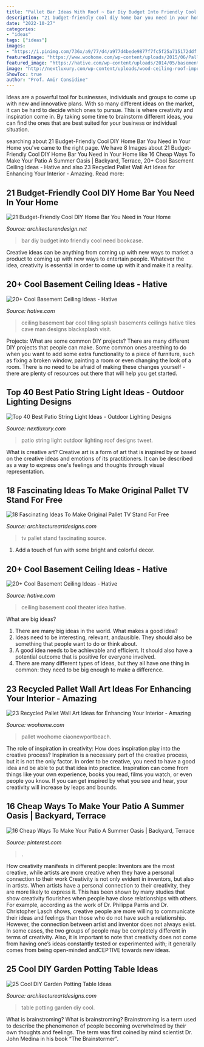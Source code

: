 ```yaml
---
title: "Pallet Bar Ideas With Roof ~ Bar Diy Budget Into Friendly Cool Need Bookcase"
description: "21 budget-friendly cool diy home bar you need in your home"
date: "2022-10-27"
categories:
- "ideas"
tags: ["ideas"]
images:
- "https://i.pinimg.com/736x/a9/77/d4/a977d4bede9877f7fc5f25a715172ddf.jpg"
featuredImage: "https://www.woohome.com/wp-content/uploads/2015/06/Pallet-Wall-Art-Woohome-15.jpg"
featured_image: "https://hative.com/wp-content/uploads/2014/05/basement-ceiling-ideas/12-black-splash-tiling-as-ceiling.jpg"
image: "http://nextluxury.com/wp-content/uploads/wood-ceiling-roof-impressive-patio-string-light-ideas.jpg"
ShowToc: true
author: "Prof. Amir Considine"
---
```



Ideas are a powerful tool for businesses, individuals and groups to come up with new and innovative plans. With so many different ideas on the market, it can be hard to decide which ones to pursue. This is where creativity and inspiration come in. By taking some time to brainstorm different ideas, you can find the ones that are best suited for your business or individual situation.

	

		
searching about 21 Budget-Friendly Cool DIY Home Bar You Need in Your Home you've came to the right page. We have 8 Images about 21 Budget-Friendly Cool DIY Home Bar You Need in Your Home like 16 Cheap Ways To Make Your Patio A Summer Oasis | Backyard, Terrace, 20+ Cool Basement Ceiling Ideas - Hative and also 23 Recycled Pallet Wall Art Ideas for Enhancing Your Interior - Amazing. Read more:
		
    
## 21 Budget-Friendly Cool DIY Home Bar You Need In Your Home

<img loading=lazy src="https://cdn.architecturendesign.net/wp-content/uploads/2015/04/AD-DIY-Home-Bar-4.jpg" onerror="this.onerror=null;this.src='https://tse2.mm.bing.net/th?id=OIP.I6pjlEuICwBOugWXdpoFtQHaJ4&amp;pid=15.1';" alt="21 Budget-Friendly Cool DIY Home Bar You Need in Your Home">

_Source: architecturendesign.net_

>bar diy budget into friendly cool need bookcase. 

	

Creative ideas can be anything from coming up with new ways to market a product to coming up with new ways to entertain people. Whatever the idea, creativity is essential in order to come up with it and make it a reality.

    
## 20+ Cool Basement Ceiling Ideas - Hative

<img loading=lazy src="https://hative.com/wp-content/uploads/2014/05/basement-ceiling-ideas/12-black-splash-tiling-as-ceiling.jpg" onerror="this.onerror=null;this.src='https://tse2.mm.bing.net/th?id=OIP.YG5JfZZzDcxuNy4W0UOshwHaLH&amp;pid=15.1';" alt="20+ Cool Basement Ceiling Ideas - Hative">

_Source: hative.com_

>ceiling basement bar cool tiling splash basements ceilings hative tiles cave man designs blacksplash visit. 

	

Projects: What are some common DIY projects?
There are many different DIY projects that people can make. Some common ones areething to do when you want to add some extra functionality to a piece of furniture, such as fixing a broken window, painting a room or even changing the look of a room. There is no need to be afraid of making these changes yourself - there are plenty of resources out there that will help you get started.

    
## Top 40 Best Patio String Light Ideas - Outdoor Lighting Designs

<img loading=lazy src="http://nextluxury.com/wp-content/uploads/wood-ceiling-roof-impressive-patio-string-light-ideas.jpg" onerror="this.onerror=null;this.src='https://tse2.mm.bing.net/th?id=OIP.ppXpah87jxz8baJ0oTK85gAAAA&amp;pid=15.1';" alt="Top 40 Best Patio String Light Ideas - Outdoor Lighting Designs">

_Source: nextluxury.com_

>patio string light outdoor lighting roof designs tweet. 

	

What is creative art?
Creative art is a form of art that is inspired by or based on the creative ideas and emotions of its practitioners. It can be described as a way to express one's feelings and thoughts through visual representation.

    
## 18 Fascinating Ideas To Make Original Pallet TV Stand For Free

<img loading=lazy src="https://www.architectureartdesigns.com/wp-content/uploads/2017/04/15-5-630x630.jpg" onerror="this.onerror=null;this.src='https://tse3.mm.bing.net/th?id=OIP.YTX4bnHnaueTmJMGJ-04CAHaHa&amp;pid=15.1';" alt="18 Fascinating Ideas To Make Original Pallet TV Stand For Free">

_Source: architectureartdesigns.com_

>tv pallet stand fascinating source. 

	

1. Add a touch of fun with some bright and colorful decor.

    
## 20+ Cool Basement Ceiling Ideas - Hative

<img loading=lazy src="https://hative.com/wp-content/uploads/2014/05/basement-ceiling-ideas/14-home-theater-ceiling-idea.jpg" onerror="this.onerror=null;this.src='https://tse2.mm.bing.net/th?id=OIP.WZoTJjv9Wtep8X3uh76wSAHaHX&amp;pid=15.1';" alt="20+ Cool Basement Ceiling Ideas - Hative">

_Source: hative.com_

>ceiling basement cool theater idea hative. 

	

What are big ideas?
1. There are many big ideas in the world. What makes a good idea?
2. Ideas need to be interesting, relevant, andausible. They should also be something that people want to do or think about.
3. A good idea needs to be achievable and efficient. It should also have a potential outcome that is positive for everyone involved.
4. There are many different types of ideas, but they all have one thing in common: they need to be big enough to make a difference.

    
## 23 Recycled Pallet Wall Art Ideas For Enhancing Your Interior - Amazing

<img loading=lazy src="https://www.woohome.com/wp-content/uploads/2015/06/Pallet-Wall-Art-Woohome-15.jpg" onerror="this.onerror=null;this.src='https://tse1.mm.bing.net/th?id=OIP.Udk8yQKM30rocvVYzy4WLgHaNK&amp;pid=15.1';" alt="23 Recycled Pallet Wall Art Ideas for Enhancing Your Interior - Amazing">

_Source: woohome.com_

>pallet woohome ciaonewportbeach. 

	

The role of inspiration in creativity: How does inspiration play into the creative process?
Inspiration is a necessary part of the creative process, but it is not the only factor. In order to be creative, you need to have a good idea and be able to put that idea into practice. Inspiration can come from things like your own experience, books you read, films you watch, or even people you know. If you can get inspired by what you see and hear, your creativity will increase by leaps and bounds.

    
## 16 Cheap Ways To Make Your Patio A Summer Oasis | Backyard, Terrace

<img loading=lazy src="https://i.pinimg.com/736x/a9/77/d4/a977d4bede9877f7fc5f25a715172ddf.jpg" onerror="this.onerror=null;this.src='https://tse3.mm.bing.net/th?id=OIP.a14PB_DI0d-lyQXx8NIx1QHaJ4&amp;pid=15.1';" alt="16 Cheap Ways To Make Your Patio A Summer Oasis | Backyard, Terrace">

_Source: pinterest.com_

>. 

	

How creativity manifests in different people: Inventors are the most creative, while artists are more creative when they have a personal connection to their work
Creativity is not only evident in inventors, but also in artists. When artists have a personal connection to their creativity, they are more likely to express it. This has been shown by many studies that show creativity flourishes when people have close relationships with others. For example, according as the work of Dr. Philippa Parris and Dr. Christopher Lasch shows, creative people are more willing to communicate their ideas and feelings than those who do not have such a relationship. 
However, the connection between artist and inventor does not always exist. In some cases, the two groups of people may be completely different in terms of creativity. Also, it is important to note that creativity does not come from having one’s ideas constantly tested or experimented with; it generally comes from being open-minded andCEPTIVE towards new ideas.

    
## 25 Cool DIY Garden Potting Table Ideas

<img loading=lazy src="https://www.architectureartdesigns.com/wp-content/uploads/2013/10/2015.jpg" onerror="this.onerror=null;this.src='https://tse2.mm.bing.net/th?id=OIP.HQZ0KGQ1YM2ICycqp4OMvgHaJF&amp;pid=15.1';" alt="25 Cool DIY Garden Potting Table Ideas">

_Source: architectureartdesigns.com_

>table potting garden diy cool. 

	

What is brainstroming?
What is brainstroming? Brainstroming is a term used to describe the phenomenon of people becoming overwhelmed by their own thoughts and feelings. The term was first coined by mind scientist Dr. John Medina in his book “The Brainstormer”.

